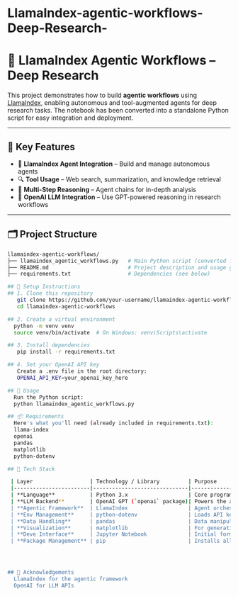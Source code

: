 # LlamaIndex-agentic-workflows-Deep-Research- 

# 🦙 LlamaIndex Agentic Workflows – Deep Research

This project demonstrates how to build **agentic workflows** using [LlamaIndex](https://github.com/jerryjliu/llama_index), enabling autonomous and tool-augmented agents for deep research tasks. The notebook has been converted into a standalone Python script for easy integration and deployment.

---

## 📌 Key Features

- 🔧 **LlamaIndex Agent Integration** – Build and manage autonomous agents  
- 🔍 **Tool Usage** – Web search, summarization, and knowledge retrieval  
- 🔁 **Multi-Step Reasoning** – Agent chains for in-depth analysis  
- 🤖 **OpenAI LLM Integration** – Use GPT-powered reasoning in research workflows  

---

## 🗂️ Project Structure

```bash
llamaindex-agentic-workflows/
├── llamaindex_agentic_workflows.py   # Main Python script (converted from notebook)
├── README.md                         # Project description and usage guide
├── requirements.txt                  # Dependencies (see below)

## 🚀 Setup Instructions
## 1. Clone this repository
   git clone https://github.com/your-username/llamaindex-agentic-workflows.git
   cd llamaindex-agentic-workflows

## 2. Create a virtual environment
  python -m venv venv
  source venv/bin/activate  # On Windows: venv\Scripts\activate

## 3. Install dependencies
   pip install -r requirements.txt

## 4. Set your OpenAI API key
   Create a .env file in the root directory:
   OPENAI_API_KEY=your_openai_key_here

## 🧠 Usage
  Run the Python script:
  python llamaindex_agentic_workflows.py

## 📦 Requirements
  Here's what you'll need (already included in requirements.txt):
  llama-index
  openai
  pandas
  matplotlib
  python-dotenv

## 🧰 Tech Stack

 | Layer                  | Technology / Library         | Purpose                                                                 |
 |------------------------|------------------------------|-------------------------------------------------------------------------|
 | **Language**           | Python 3.x                   | Core programming language                                               |
 | **LLM Backend**        | OpenAI GPT (`openai` package)| Powers the agent's reasoning and generation                             |
 | **Agentic Framework**  | LlamaIndex                   | Agent orchestration, memory, and tool integration                       |
 | **Env Management**     | python-dotenv                | Loads API keys securely from a `.env` file                              |
 | **Data Handling**      | pandas                       | Data manipulation and structured outputs                                |
 | **Visualization**      | matplotlib                   | For generating plots or charts (if applicable)                          |
 | **Deve Interface**     | Jupyter Notebook             | Initial format for interactive coding (converted to `.py` script)       |
 | **Package Management** | pip                          | Installs all required Python libraries                                  |




## 🙏 Acknowledgements
  LlamaIndex for the agentic framework
  OpenAI for LLM APIs






